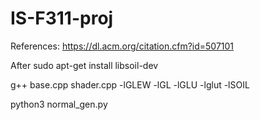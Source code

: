 # IS-F311-proj
References:
https://dl.acm.org/citation.cfm?id=507101

After sudo apt-get install libsoil-dev

g++ base.cpp shader.cpp -lGLEW -lGL -lGLU -lglut -lSOIL

python3 normal_gen.py
